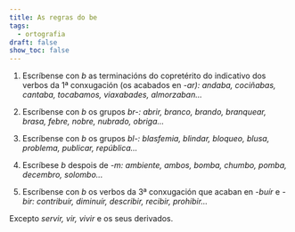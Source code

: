```yaml
---
title: As regras do be
tags:
  - ortografia
draft: false
show_toc: false
---
```

<article> 

1. Escríbense con *b* as terminacións do copretérito do indicativo dos verbos da 1ª conxugación (os acabados en *\-ar): andaba, cociñabas, cantaba, tocabamos, viaxabades, almorzaban...*

</article>



<article>

2. Escríbense con *b* os grupos *br-:  abrir, branco, brando, branquear, brasa, febre, nobre, nubrado, obriga...*

</article>



<article>

3. Escríbense con *b* os grupos *bl-:  blasfemia, blindar, bloqueo, blusa, problema, publicar, república...*

</article>



<article>

4. Escríbese *b* despois de *\-m:  ambiente, ambos, bomba, chumbo, pomba, decembro, solombo...*

</article>



<article>

5. Escríbense con *b* os verbos da 3ª conxugación que acaban en *\-buír* e *\-bir: contribuír, diminuír, describir, recibir, prohibir...*

 Excepto *servir, vir, vivir* e os seus derivados. 

</article>